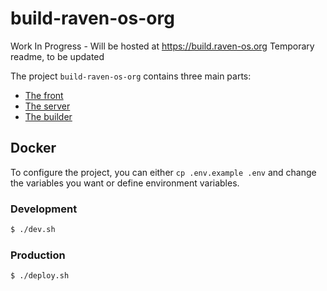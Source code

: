 # build-raven-os-org
Work In Progress - Will be hosted at https://build.raven-os.org
Temporary readme, to be updated

The project `build-raven-os-org` contains three main parts:

 - [The front](front/README.md)
 - [The server](server/README.md)
 - [The builder](builder/README.md)

## Docker

To configure the project, you can either `cp .env.example .env` and change the variables you want or define environment variables.

### Development

```bash
$ ./dev.sh
```

### Production

```bash
$ ./deploy.sh
```
